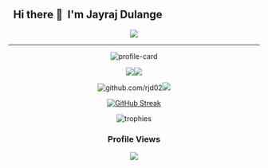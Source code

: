 ## &nbsp;&nbsp;Hi there 👋 &nbsp;I'm Jayraj Dulange

<p align="center">
<a href="https://github.com/DenverCoder1/readme-typing-svg"><img src="https://readme-typing-svg.herokuapp.com?lines=I'm+a+keen+Web+Developer;Competitive+programmer;Cybersecurity+Enthusiast&width=280&height=25"></a>
</p>
<hr>
<div align="center">

![profile-card](http://github-profile-summary-cards.vercel.app/api/cards/profile-details?username=Deus1704&theme=tokyonight)
</div>
<div align="center">
  
![](http://github-profile-summary-cards.vercel.app/api/cards/repos-per-language?username=Deus1704&theme=tokyonight)![](http://github-profile-summary-cards.vercel.app/api/cards/most-commit-language?username=Deus1704&theme=tokyonight) 
</div>
<div align="center">
  
![github.com/rjd02](http://github-profile-summary-cards.vercel.app/api/cards/stats?username=Deus1704&theme=tokyonight)![](http://github-profile-summary-cards.vercel.app/api/cards/productive-time?username=Deus1704&theme=tokyonight&utcOffset=8)
</div>
<div align="center">
  
[![GitHub Streak](https://streak-stats.demolab.com?user=Deus1704&theme=tokyonight&hide_border=true&card_width=500)](https://git.io/streak-stats)
</div>
<div align="center">
  
![trophies](https://github-profile-trophy.vercel.app/?username=Deus1704&theme=monokai)
</div>
<div align="center">
  <h3>Profile Views</h3>
  <img src="https://profile-counter.glitch.me/Deus1704/count.svg">
</div>

